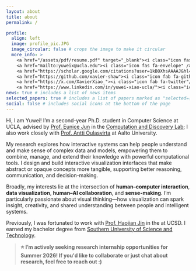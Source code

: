 ```yaml
---
layout: about
title: about
permalink: /

profile:
  align: left
  image: profile_pic.JPG
  image_circular: false # crops the image to make it circular
  more_info: >
    <a href="/assets/pdf/resume.pdf" target="_blank"><i class="icon fas fa-file-pdf" /></a>
    <a href="mailto:yuweix@ucla.edu"><i class="icon fas fa-envelope" /></a>
    <a href="https://scholar.google.com/citations?user=1kBOXhsAAAAJ&hl=en"><i class="icon fab fa-google-scholar"/></a>
    <a href="https://github.com/xavier-shaw"><i class="icon fab fa-github"/></a>
    <a href="https://x.com/XavierXiao_"><i class="icon fab fa-twitter"/></a>
    <a href="https://www.linkedin.com/in/yuwei-xiao-ucla/"><i class="icon fab fa-linkedin"/></a>
news: true # includes a list of news items
selected_papers: true # includes a list of papers marked as "selected={true}"
social: false # includes social icons at the bottom of the page
---
```


Hi, I am Yuwei! I’m a second-year Ph.D. student in Computer Science at UCLA, advised by [Prof. Eunice Jun](https://eunicemjun.com) in the [Computation and Discovery Lab](https://ucla-cdl.org); I also work closely with [Prof. Antti Oulasvirta](https://users.aalto.fi/~oulasvir/) at Aalto University.

My research explores how interactive systems can help people understand and make sense of complex data and models, empowering them to combine, manage, and extend their knowledge with powerful computational tools. 
I design and build interactive visualization interfaces that make abstract or opaque concepts more tangible, supporting better reasoning, communication, and decision-making.

Broadly, my interests lie at the intersection of **human–computer interaction**, **data visualization**, **human–AI collaboration**, and **sense-making**. I’m particularly passionate about visual thinking—how visualization can spark insight, creativity, and shared understanding between people and intelligent systems.

Previously, I was fortunated to work with [Prof. Haojian Jin](https://www.haojianj.in) in the at UCSD. I earned my bachelor degree from [Southern University of Science and Technology](https://www.sustech.edu.cn/en/).

> **⭐️ I’m actively seeking research internship opportunities for Summer 2026! If you'd like to collaborate or just chat about research, feel free to reach out :)**